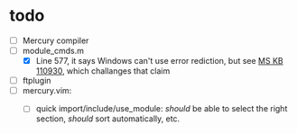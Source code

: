 todo
====

 - [ ] Mercury compiler
  - [ ] module_cmds.m
    - [X] Line 577, it says Windows can't use error rediction, but see 
        [MS KB 110930](http://support.microsoft.com/kb/110930), which challanges that claim
   
 - [ ] ftplugin
  - [ ] mercury.vim:
    - [ ] quick import/include/use_module: 
          _should_ be able to select the right section, _should_ sort automatically, etc.
        
  

